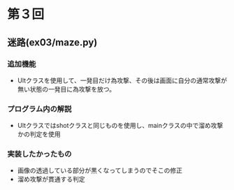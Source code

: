 # 第３回
## 迷路(ex03/maze.py)
### 追加機能
* Ultクラスを使用して、一発目だけ為攻撃、その後は画面に自分の通常攻撃が無い状態の一発目に為攻撃を放つ。
### プログラム内の解説
* Ultクラスではshotクラスと同じものを使用し、mainクラスの中で溜め攻撃かの判定を使用
### 実装したかったもの
* 画像の透過している部分が黒くなってしまうのでそこの修正
* 溜め攻撃が貫通する判定